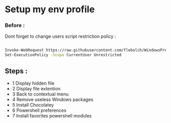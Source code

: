 # Setup my env profile

### Before : 


Dont forget to change users script restriction policy : 


```bash 

Invoke-WebRequest https://raw.githubusercontent.com/flebolch/WindowsPref/refs/heads/main/Microsoft.PowerShell_profile.ps1 -OutFile PreferenceProfile.ps1
Set-ExecutionPolicy -Scope CurrentUser Unrestricted
```

## Steps : 

- 1  Display hidden file
- 2  Display file extention
- 3  Back to contextual menu
- 4  Remove useless Windows packages
- 5  Install Chocolatey 
- 6  Powershell preferences
- 7  Install favorites powershell modules 

